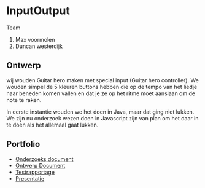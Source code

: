 # InputOutput

Team
  1. Max voormolen
  2. Duncan westerdijk
  
## Ontwerp
wij wouden Guitar hero maken met special input (Guitar hero controller).
We wouden simpel de 5 kleuren buttons hebben die op de tempo van het liedje
naar beneden komen vallen en dat je ze op het ritme moet aanslaan om de
note te raken.

In eerste instantie wouden we het doen in Java, maar dat ging niet lukken.
We zijn nu onderzoek wezen doen in Javascript zijn van plan om het daar
in te doen als het allemaal gaat lukken.

## Portfolio

* [Onderzoeks document](https://github.com/Feaxxae/InputOutput/blob/master/P01_-_Onderzoek_finished.docx)
* [Ontwerp Document](https://github.com/Feaxxae/InputOutput/blob/master/P02_-_Ontwerp_document.docx)
* [Testrapportage]()
* [Presentatie](https://docs.google.com/presentation/d/1GVmtUNOr_fLr1H7ricSaqrO0ZFGhog8wFKa2i_NuIBs/edit?usp=sharing)
